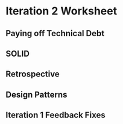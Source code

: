 Iteration 2 Worksheet
=====================

Paying off Technical Debt
-----------------


SOLID
----------------



Retrospective
----------



Design Patterns
-----



Iteration 1 Feedback Fixes
--------------

